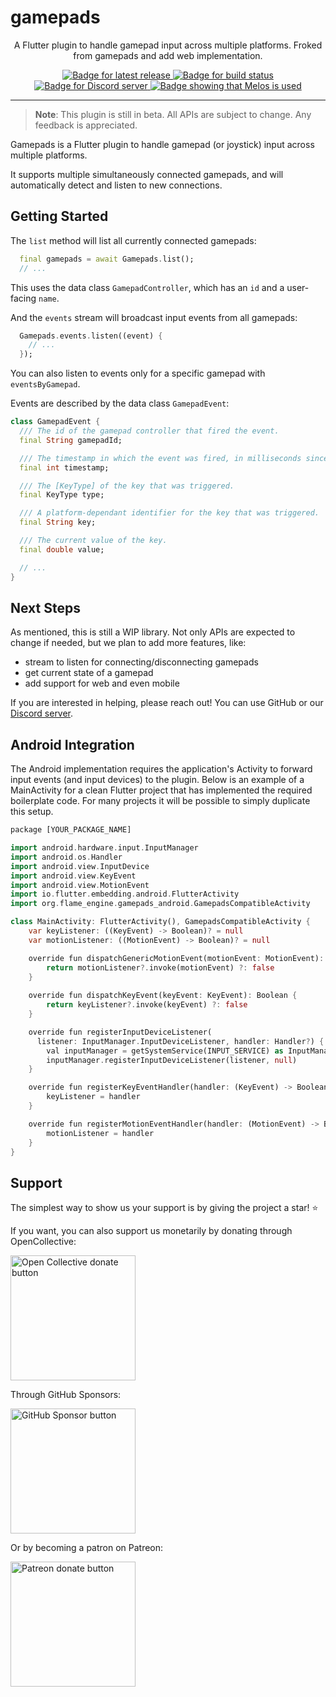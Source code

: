 # gamepads

<p align="center">
  A Flutter plugin to handle gamepad input across multiple platforms. Froked from gamepads and add web implementation.
</p>

<p align="center">
  <a title="Pub" href="https://pub.dev/packages/gamepads">
    <img
      src="https://img.shields.io/pub/v/gamepads.svg?style=popout&include_prereleases"
      alt="Badge for latest release"
    />
  </a>
  <a title="Build Status" href="https://github.com/flame-engine/gamepads/actions?query=workflow%3Acicd+branch%3Amain">
    <img
      src="https://github.com/flame-engine/gamepads/workflows/cicd/badge.svg?branch=main"
      alt="Badge for build status"
    />
  </a>
  <a title="Discord" href="https://discord.gg/pxrBmy4">
    <img src="https://img.shields.io/discord/509714518008528896.svg" alt="Badge for Discord server"/>
  </a>
  <a title="Melos" href="https://github.com/invertase/melos">
    <img
      src="https://img.shields.io/badge/maintained%20with-melos-f700ff.svg"
      alt="Badge showing that Melos is used"
    />
  </a>
</p>

---

> **Note**: This plugin is still in beta. All APIs are subject to change. Any feedback is appreciated.

Gamepads is a Flutter plugin to handle gamepad (or joystick) input across multiple platforms.

It supports multiple simultaneously connected gamepads, and will automatically detect and listen to
new connections.


## Getting Started

The `list` method will list all currently connected gamepads:

```dart
  final gamepads = await Gamepads.list();
  // ...
```

This uses the data class `GamepadController`, which has an `id` and a user-facing `name`.

And the `events` stream will broadcast input events from all gamepads:

```dart
  Gamepads.events.listen((event) {
    // ...
  });
```

You can also listen to events only for a specific gamepad with `eventsByGamepad`.

Events are described by the data class `GamepadEvent`:

```dart
class GamepadEvent {
  /// The id of the gamepad controller that fired the event.
  final String gamepadId;

  /// The timestamp in which the event was fired, in milliseconds since epoch.
  final int timestamp;

  /// The [KeyType] of the key that was triggered.
  final KeyType type;

  /// A platform-dependant identifier for the key that was triggered.
  final String key;

  /// The current value of the key.
  final double value;

  // ...
}
```


## Next Steps

As mentioned, this is still a WIP library. Not only APIs are expected to change if needed, but we
 plan to add more features, like:

- stream to listen for connecting/disconnecting gamepads
- get current state of a gamepad
- add support for web and even mobile

If you are interested in helping, please reach out!
You can use GitHub or our [Discord server](https://discord.gg/pxrBmy4).


## Android Integration

The Android implementation requires the application's Activity to forward input events (and
input devices) to the plugin. Below is an example of a MainActivity for a clean Flutter project
that has implemented the required boilerplate code. For many projects it will be possible to simply
duplicate this setup.

```dart
package [YOUR_PACKAGE_NAME]

import android.hardware.input.InputManager
import android.os.Handler
import android.view.InputDevice
import android.view.KeyEvent
import android.view.MotionEvent
import io.flutter.embedding.android.FlutterActivity
import org.flame_engine.gamepads_android.GamepadsCompatibleActivity

class MainActivity: FlutterActivity(), GamepadsCompatibleActivity {
    var keyListener: ((KeyEvent) -> Boolean)? = null
    var motionListener: ((MotionEvent) -> Boolean)? = null

    override fun dispatchGenericMotionEvent(motionEvent: MotionEvent): Boolean {
        return motionListener?.invoke(motionEvent) ?: false
    }
    
    override fun dispatchKeyEvent(keyEvent: KeyEvent): Boolean {
        return keyListener?.invoke(keyEvent) ?: false
    }

    override fun registerInputDeviceListener(
      listener: InputManager.InputDeviceListener, handler: Handler?) {
        val inputManager = getSystemService(INPUT_SERVICE) as InputManager
        inputManager.registerInputDeviceListener(listener, null)
    }

    override fun registerKeyEventHandler(handler: (KeyEvent) -> Boolean) {
        keyListener = handler
    }

    override fun registerMotionEventHandler(handler: (MotionEvent) -> Boolean) {
        motionListener = handler
    }
}

```


## Support

The simplest way to show us your support is by giving the project a star! :star:

If you want, you can also support us monetarily by donating through OpenCollective:

<a href="https://opencollective.com/blue-fire/donate" target="_blank">
  <img
    src="https://opencollective.com/blue-fire/donate/button@2x.png?color=blue"
    width=200
    alt="Open Collective donate button"
  />
</a>

Through GitHub Sponsors:

<a href="https://github.com/sponsors/bluefireteam" target="_blank">
  <img
    src="https://img.shields.io/badge/Github%20Sponsor-blue?style=for-the-badge&logo=github&logoColor=white"
    width=200
    alt="GitHub Sponsor button"
  />
</a>

Or by becoming a patron on Patreon:

<a href="https://www.patreon.com/bluefireoss" target="_blank">
  <img
   src="https://c5.patreon.com/external/logo/become_a_patron_button.png"
   width=200
   alt="Patreon donate button"
  />
</a>
